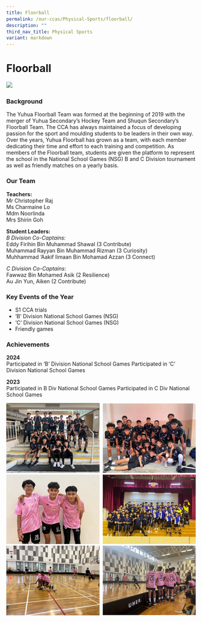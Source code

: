 ```yaml
---
title: Floorball
permalink: /our-ccas/Physical-Sports/floorball/
description: ""
third_nav_title: Physical Sports
variant: markdown
---
```

# **Floorball**

![](/images/IMG_3371.jpg)
																							

### Background

The Yuhua Floorball Team was formed at the beginning of 2019 with the merger of Yuhua Secondary’s Hockey Team and Shuqun Secondary’s Floorball Team. The CCA has always maintained a focus of developing passion for the sport and moulding students to be leaders in their own way. Over the years, Yuhua Floorball has grown as a team, with each member dedicating their time and effort to each training and competition.  As members of the Floorball team, students are given the platform to represent the school in the National School Games (NSG) B and C Division tournament as well as friendly matches on a yearly basis.

### Our Team

**Teachers:**<br>
Mr Christopher Raj
<br>Ms Charmaine Lo
<br>Mdm Noorlinda
<br>Mrs Shirin Goh

**Student Leaders:**<br>
*B Division Co-Captains:*<br>
Eddy Firihin Bin Muhammad Shawal (3 Contribute)
<br>Muhammad Rayyan Bin Muhammad Rizman (3 Curiosity)
<br>Muhhammad ‘Aakif Iimaan Bin Mohamad Azzan (3 Connect) 

*C Division Co-Captains:*<br>
Fawwaz Bin Mohamed Asik (2 Resilience) 
<br>Au Jin Yun, Aiken (2 Contribute)

### Key Events of the Year

* S1 CCA trials
* ‘B’ Division National School Games (NSG)
* ‘C’ Division National School Games (NSG)
* Friendly games

### Achievements

**2024**<br>
Participated in ‘B’ Division National School Games
Participated in ‘C’ Division National School Games

**2023**<br>
Participated in B Div National School Games
Participated in C Div National School Games

![](/images/Untitled_design__9_.png)